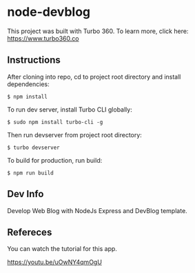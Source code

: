 # node-devblog

This project was built with Turbo 360. To learn more, click here: https://www.turbo360.co

## Instructions
After cloning into repo, cd to project root directory and install dependencies:

```
$ npm install
```

To run dev server, install Turbo CLI globally:

```
$ sudo npm install turbo-cli -g
```

Then run devserver from project root directory:

```
$ turbo devserver
```

To build for production, run build:

```
$ npm run build
```
## Dev Info

Develop Web Blog with NodeJs Express and DevBlog template.

## Refereces

You can watch the tutorial for this app.

https://youtu.be/uOwNY4qmOgU

